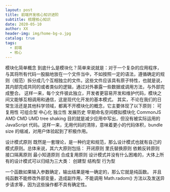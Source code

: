 ```yaml
---
layout: post
title: 前端开发核心知识进阶
subtitle: 梳理核心知识
date: 2020-05-10
author: XX
header-img: img/home-bg-o.jpg
catalog: true
tags:
  - 前端
  - 核心
---
```


模块化简单概念
到底什么是模块化？简单来说就是：对于一个复杂的应用程序，与其将所有代码一股脑地放在一个文件当中，不如按照一定的语法，遵循确定的规则（规范）拆分成几个互相独立的文件。这些文件应该具有原子特性，也就是说，其内部完成共同的或者类似的逻辑，通过对外暴露一些数据或调用方法，与外部完成整合。
这样一来，每个文件彼此独立，开发者更容易开发和维护代码，模块之间又能够互相调用和通信，这是现代化开发的基本模式。
其实，不论在我们的日常生活还是其他科学领域，都离不开模块化的概念，它主要体现了以下原则：
可复用性
可组合型
中心化
独立性
发展历史
早期命名空间模拟模块化
CommonJS
AMD
CMD
UMD
tree shaking
目的就是减少应用中写出，但没有被实际运用的 JavaScript 代码。这样一来，无用代码的清除，意味着更小的代码体积，bundle size 的缩减，对用户体验起到了积极作用。


设计模式原则
既然是一套理论，是一种约定和规范，那么设计模式也就有自己的模式原则。总体来说，其六大原则包括：
开闭原则
里氏替换原则
依赖反转原则
接口隔离原则
最小知道原则
合成复用原则
设计模式并没有什么困难的，大体上所有的设计模式可以归结为三大类：
创建型
结构型
行为型

一个函数如果输入参数确定，输出结果是唯一确定的，那么它就是纯函数。
并且纯函数不能修改外部变量，造成副作用，不能调用 Math.radom() 方法以及发送异步请求等，因为这些操作都不具有确定性。
